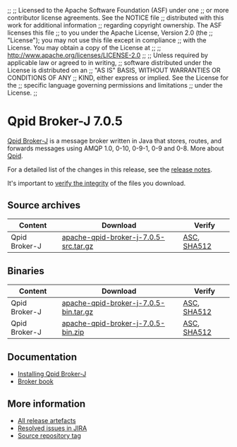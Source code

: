 ;;
;; Licensed to the Apache Software Foundation (ASF) under one
;; or more contributor license agreements.  See the NOTICE file
;; distributed with this work for additional information
;; regarding copyright ownership.  The ASF licenses this file
;; to you under the Apache License, Version 2.0 (the
;; "License"); you may not use this file except in compliance
;; with the License.  You may obtain a copy of the License at
;; 
;;   http://www.apache.org/licenses/LICENSE-2.0
;; 
;; Unless required by applicable law or agreed to in writing,
;; software distributed under the License is distributed on an
;; "AS IS" BASIS, WITHOUT WARRANTIES OR CONDITIONS OF ANY
;; KIND, either express or implied.  See the License for the
;; specific language governing permissions and limitations
;; under the License.
;;

# Qpid Broker-J 7.0.5

[Qpid Broker-J]({{site_url}}/components/broker-j/index.html) is a message broker written in Java that stores, routes,
and forwards messages using AMQP 1.0, 0-10, 0-9-1, 0-9 and 0-8.  More about
[Qpid]({{site_url}}/index.html).

For a detailed list of the changes in this release, see the [release
notes](release-notes.html).

It's important to [verify the
integrity]({{site_url}}/download.html#verify-what-you-download) of the
files you download.

## Source archives

| Content | Download | Verify |
|---------|----------|--------|
| Qpid Broker-J | [apache-qpid-broker-j-7.0.5-src.tar.gz](http://archive.apache.org/dist/qpid/broker-j/7.0.5/apache-qpid-broker-j-7.0.5-src.tar.gz) | [ASC](https://archive.apache.org/dist/qpid/broker-j/7.0.5/apache-qpid-broker-j-7.0.5-src.tar.gz.asc), [SHA512](https://archive.apache.org/dist/qpid/broker-j/7.0.5/apache-qpid-broker-j-7.0.5-src.tar.gz.sha512) |

## Binaries

| Content | Download | Verify |
|---------|----------|--------|
| Qpid Broker-J | [apache-qpid-broker-j-7.0.5-bin.tar.gz](http://archive.apache.org/dist/qpid/broker-j/7.0.5/binaries/apache-qpid-broker-j-7.0.5-bin.tar.gz) | [ASC](https://archive.apache.org/dist/qpid/broker-j/7.0.5/binaries/apache-qpid-broker-j-7.0.5-bin.tar.gz.asc), [SHA512](https://archive.apache.org/dist/qpid/broker-j/7.0.5/binaries/apache-qpid-broker-j-7.0.5-bin.tar.gz.sha512) |
| Qpid Broker-J | [apache-qpid-broker-j-7.0.5-bin.zip](http://archive.apache.org/dist/qpid/broker-j/7.0.5/binaries/apache-qpid-broker-j-7.0.5-bin.zip) | [ASC](https://archive.apache.org/dist/qpid/broker-j/7.0.5/binaries/apache-qpid-broker-j-7.0.5-bin.zip.asc), [SHA512](https://archive.apache.org/dist/qpid/broker-j/7.0.5/binaries/apache-qpid-broker-j-7.0.5-bin.zip.sha512) |

## Documentation


<div class="two-column" markdown="1">

 - [Installing Qpid Broker-J](book/Java-Broker-Installation.html)
 - [Broker book](book/index.html)

</div>


## More information

 - [All release artefacts](http://archive.apache.org/dist/qpid/broker-j/7.0.5)
 - [Resolved issues in JIRA](https://issues.apache.org/jira/issues/?jql=project+%3D+QPID+AND+fixVersion+%3D+%27qpid-java-broker-7.0.5%27+AND+resolution+%3D+%27fixed%27+ORDER+BY+priority+DESC)
 - [Source repository tag](https://git-wip-us.apache.org/repos/asf/qpid-broker-j.git/tree/refs/tags/7.0.5)

<script type="text/javascript">
  _deferredFunctions.push(function() {
      if ("7.0.5" === "{{current_broker_j_release}}") {
          _modifyCurrentReleaseLinks();
      }
  });
</script>